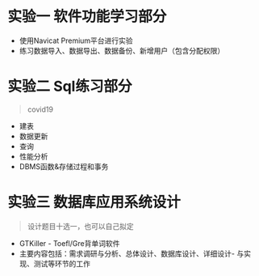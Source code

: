 # 实验一 软件功能学习部分
- 使用Navicat Premium平台进行实验
- 练习数据导入、数据导出、数据备份、新增用户（包含分配权限）


# 实验二 Sql练习部分
> covid19
- 建表
- 数据更新
- 查询
- 性能分析
- DBMS函数&存储过程和事务

# 实验三 数据库应用系统设计
> 设计题目十选一，也可以自己拟定
- GTKiller - Toefl/Gre背单词软件
- 主要内容包括：需求调研与分析、总体设计、数据库设计、详细设计- 与实现、测试等环节的工作
